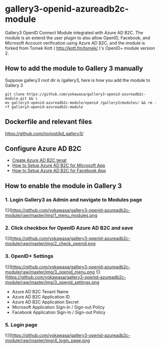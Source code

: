 # gallery3-openid-azureadb2c-module
Gallery3 OpenID Connect Module integrated with Azure AD B2C. The module is an extend the user plugin to also allow OpenID, Facebook, and Microsoft Account verification using Azure AD B2C, and the module is forked from Tomek Kott ( http://kott.fm/tomek/ )'s OpenID+ module version 2.

## How to add the module to Gallery 3 manually

Suppose gallery3 root dir is /gallery3, here is how you add the module to Gallery 3
```
git clone https://github.com/yokawasa/gallery3-openid-azureadb2c-module.git && \
mv gallery3-openid-azureadb2c-module/openid /gallery3/modules/ && rm -rf gallery3-openid-azureadb2c-module
```

## Dockerfile and relevant files
https://github.com/rioriost/kd_gallery3/

## Configure Azure AD B2C

- [Create Azure AD B2C tenat](https://docs.microsoft.com/en-us/azure/active-directory-b2c/active-directory-b2c-get-started)
- [How to Setup Azure AD B2C for Microsoft App](https://docs.microsoft.com/ja-jp/azure/active-directory-b2c/active-directory-b2c-setup-msa-app)
- [How to Setup Azure AD B2C for Facebook App](https://docs.microsoft.com/ja-jp/azure/active-directory-b2c/active-directory-b2c-setup-fb-app)

## How to enable the module in Gallery 3

### 1. Login Gallery3 as Admin and navigate to Modules page
![](https://github.com/yokawasa/gallery3-openid-azureadb2c-module/raw/master/img/1_menu_modules.png

### 2. Click checkbox for OpenID Azure AD B2C and save
![](https://github.com/yokawasa/gallery3-openid-azureadb2c-module/raw/master/img/2_check_openid.png

### 3. OpenID+ Settings
![](https://github.com/yokawasa/gallery3-openid-azureadb2c-module/raw/master/img/3_openid_menu.png
![](https://github.com/yokawasa/gallery3-openid-azureadb2c-module/raw/master/img/3_openid_settings.png

- Azure AD B2C Tenant Name
- Azure AD B2C Application ID
- Azure AD B2C Application Secret
- Microsoft Application Sign-In / Sign-out Policy
- Facebook Application Sign-In / Sign-out Policy


### 5. Login page

![](https://github.com/yokawasa/gallery3-openid-azureadb2c-module/raw/master/img/4_login_page.png
